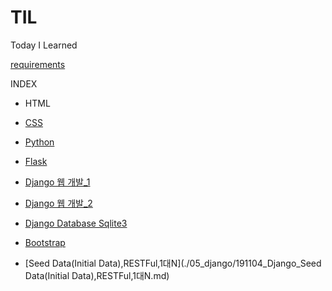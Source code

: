 # TIL
Today I Learned 

[requirements](./05_django/01_django_intro_2/requirements.txt)

INDEX

- HTML

- [CSS](./02_CSS/191022_CSS.md)

- [Python]()

- [Flask](./04_Flask/191023_Flask.md)

- [Django 웹 개발_1](./05_django/191028_Django.md)

- [Django 웹 개발_2](./05_django/191029_Django.md)

- [Django Database Sqlite3](./05_django/191030_Database.md)

- [Bootstrap](./02_CSS/191104_Django_Bootstrap.md)
- [Seed Data(Initial Data),RESTFul,1대N](./05_django/191104_Django_Seed Data(Initial Data),RESTFul,1대N.md)

